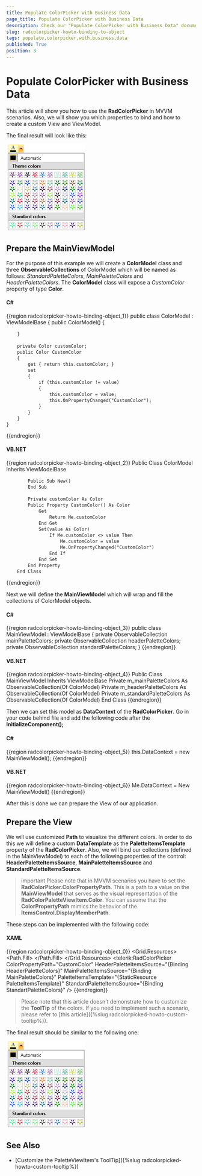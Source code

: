 ```yaml
---
title: Populate ColorPicker with Business Data
page_title: Populate ColorPicker with Business Data
description: Check our "Populate ColorPicker with Business Data" documentation article for the RadColorPicker WPF control.
slug: radcolorpicker-howto-binding-to-object
tags: populate,colorpicker,with,business,data
published: True
position: 3
---
```


# Populate ColorPicker with Business Data

This article will show you how to use the __RadColorPicker__ in MVVM scenarios. Also, we will show you which properties to bind and how to create a custom View and ViewModel.	  

The final result will look like this:

![Rad Color Picker How To Data Binding Object](images/RadColorPicker_HowTo_DataBinding_Object.png)

## Prepare the MainViewModel	  

For the purpose of this example we will create a __ColorModel__ class and three __ObservableCollections__ of ColorModel which will be named as follows: *StandardPaletteColors*, *MainPaletteColors* and *HeaderPaletteColors*. The __ColorModel__ class will expose a *CustomColor* property of type __Color__.		

#### __C#__
{{region radcolorpicker-howto-binding-object_1}}
	public class ColorModel : ViewModelBase
	{
		public ColorModel()
		{
	
		}
	
		private Color customColor;
		public Color CustomColor
		{
			get { return this.customColor; }
			set
			{
				if (this.customColor != value)
				{
					this.customColor = value;
					this.OnPropertyChanged("CustomColor");
				}
			}
		}
	}
{{endregion}}

#### __VB.NET__
{{region radcolorpicker-howto-binding-object_2}}
		Public Class ColorModel
			Inherits ViewModelBase
	
			Public Sub New()
			End Sub
	
			Private customColor As Color
			Public Property CustomColor() As Color
				Get
					Return Me.customColor
				End Get
				Set(value As Color)
					If Me.customColor <> value Then
						Me.customColor = value
						Me.OnPropertyChanged("CustomColor")
					End If
				End Set
			End Property
		End Class
{{endregion}}

Next we will define the __MainViewModel__ which will wrap and fill the collections of ColorModel objects.		

#### __C#__
{{region radcolorpicker-howto-binding-object_3}}
	public class MainViewModel : ViewModelBase
	{
		private ObservableCollection<ColorModel> mainPaletteColors;
		private ObservableCollection<ColorModel> headerPaletteColors;
		private ObservableCollection<ColorModel> standardPaletteColors;
    }
{{endregion}}

#### __VB.NET__
{{region radcolorpicker-howto-binding-object_4}}
	Public Class MainViewModel
		Inherits ViewModelBase
		Private m_mainPaletteColors As ObservableCollection(Of ColorModel)
		Private m_headerPaletteColors As ObservableCollection(Of ColorModel)
		Private m_standardPaletteColors As ObservableCollection(Of ColorModel)
	End Class
{{endregion}}

Then we can set this model as __DataContext__ of the __RadColorPicker__. Go in your code behind file and add the following code after the __InitializeComponent();__

#### __C#__
{{region radcolorpicker-howto-binding-object_5}}
	this.DataContext = new MainViewModel();
{{endregion}}

#### __VB.NET__
{{region radcolorpicker-howto-binding-object_6}}
	Me.DataContext = New MainViewModel()
{{endregion}}

After this is done we can prepare the View of our application.		

## Prepare the View	  

We will use customized __Path__ to visualize the different colors. In order to do this we will define a custom __DataTemplate__ as the __PaletteItemsTemplate__ property of the __RadColorPicker__. Also, we will bind our collections (defined in the MainViewModel) to each of the following properties of the control: __HeaderPaletteItemsSource__, __MainPaletteItemsSource__ and __StandardPaletteItemsSource__.		

>important Please note that in MVVM scenarios you have to set the __RadColorPicker.ColorPropertyPath__. This is a path to a value on the __MainViewModel__ that serves as the visual representation of the __RadColorPaletteViewItem.Color__. You can assume that the __ColorPropertyPath__ mimics the behavior of the __ItemsControl.DisplayMemberPath__.		  

These steps can be implemented with the following code:		

#### __XAML__
{{region radcolorpicker-howto-binding-object_0}}
    <Grid>
        <Grid.Resources>
            <DataTemplate x:Key="PaletteItemsTemplate">
                <Path Data="M8,6 C8.5522861,6 9.000001,6.4477153 9.000001,7 C9.000001,7.5522847
                      8.5522861,8 8.000001,8 C7.4477162,8 7.000001,7.5522847 7.000001,7
                      C7.000001,6.4477153 7.4477162,6 8.000001,6 z M3,0 L8,4 C6.3431458,4
                      5,5.3431458 5,7 C5,8.6568546 6.3431458,10 8,10 C9.6568546,10 11,8.6568546
                      11,7 C11,5.3431458 9.6568546,4 8,4 L13,0 L11,6 L16,10 L10,10 L8,16 L6,10
                      L0,10 L5,6 z ">
                    <Path.Fill>
                        <SolidColorBrush Color="{Binding CustomColor}" />
                    </Path.Fill>
                </Path>
            </DataTemplate>
        </Grid.Resources>
        <telerik:RadColorPicker ColorPropertyPath="CustomColor"
                                HeaderPaletteItemsSource="{Binding HeaderPaletteColors}"
                                MainPaletteItemsSource="{Binding MainPaletteColors}"
                                PaletteItemsTemplate="{StaticResource PaletteItemsTemplate}"
                                StandardPaletteItemsSource="{Binding StandartPaletteColors}" />
    </Grid>
{{endregion}}

>Please note that this article doesn't demonstrate how to customize the __ToolTip__ of the colors. If you need to implement such a scenario, please refer to [this article]({%slug radcolorpicked-howto-custom-tooltip%}).		  

The final result should be similar to the following one:

![Rad Color Picker How To Data Binding Object](images/RadColorPicker_HowTo_DataBinding_Object.png)

## See Also
 * [Customize the PaletteViewItem's ToolTip]({%slug radcolorpicked-howto-custom-tooltip%})